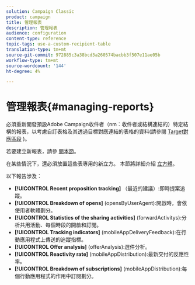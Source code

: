 ```yaml
---
solution: Campaign Classic
product: campaign
title: 管理報表
description: 管理報表
audience: configuration
content-type: reference
topic-tags: use-a-custom-recipient-table
translation-type: tm+mt
source-git-commit: 972885c3a38bcd3a260574bacbb3f507e11ae05b
workflow-type: tm+mt
source-wordcount: '144'
ht-degree: 4%

---
```



# 管理報表{#managing-reports}

必須重新開發預設Adobe Campaign收件者（nm：收件者或結構連結的）特定結構的報表，以考慮自訂表格及其透過目標對應連結的表格的資料(請參閱 [Target對應區段](../../configuration/using/target-mapping.md) )。

若要建立新報表，請參 [閱本節](../../reporting/using/about-reports-creation-in-campaign.md)。

在某些情況下，還必須放置這些表專用的新立方。 本節將詳細介紹 [立方體](../../reporting/using/about-cubes.md)。

以下報告涉及：

* **[!UICONTROL Recent proposition tracking]** （最近的建議）:即時提案追蹤。
* **[!UICONTROL Breakdown of opens]** (opensByUserAgent):開啟時，會依使用者軟體劃分。
* **[!UICONTROL Statistics of the sharing activities]** (forwardActivitys):分析共用活動、每個時段的開啟和訂閱。
* **[!UICONTROL Tracking indicators]** (mobileAppDeliveryFeedback):在行動應用程式上傳送的追蹤指標。
* **[!UICONTROL Offer analysis]** (offerAnalysis):選件分析。
* **[!UICONTROL Reactivity rate]** (mobileAppDistribution):最新交付的反應性率。
* **[!UICONTROL Breakdown of subscriptions]** (mobileAppDistribution):每個行動應用程式的作用中訂閱劃分。


